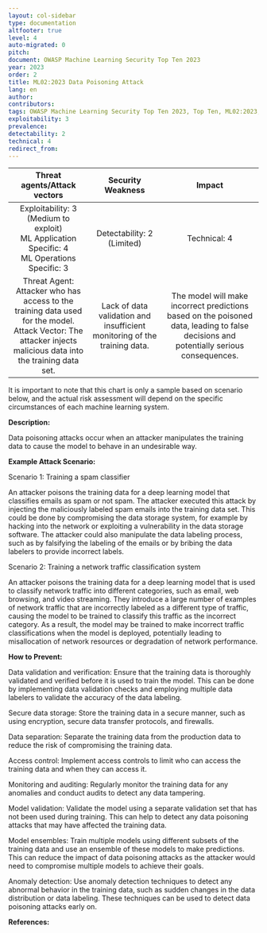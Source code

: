 ```yaml
---
layout: col-sidebar
type: documentation
altfooter: true
level: 4
auto-migrated: 0
pitch:
document: OWASP Machine Learning Security Top Ten 2023
year: 2023
order: 2
title: ML02:2023 Data Poisoning Attack
lang: en
author:
contributors:
tags: OWASP Machine Learning Security Top Ten 2023, Top Ten, ML02:2023, mltop10, mlsectop10
exploitability: 3
prevalence:
detectability: 2
technical: 4
redirect_from:
---
```


|                                                                   Threat agents/Attack vectors                                                                   |                             Security Weakness                             |                                                                 Impact                                                                 |
| :--------------------------------------------------------------------------------------------------------------------------------------------------------------: | :-----------------------------------------------------------------------: | :------------------------------------------------------------------------------------------------------------------------------------: |
|                                Exploitability: 3 (Medium to exploit)<br>ML Application Specific: 4 <br>ML Operations Specific: 3                                 |                       Detectability: 2<br>(Limited)                       |                                                            Technical: 4<br>                                                            |
| Threat Agent: Attacker who has access to the training data used for the model.<br>Attack Vector: The attacker injects malicious data into the training data set. | Lack of data validation and insufficient monitoring of the training data. | The model will make incorrect predictions based on the poisoned data, leading to false decisions and potentially serious consequences. |

It is important to note that this chart is only a sample based on
scenario below, and the actual risk assessment will depend on the
specific circumstances of each machine learning system.

**Description:**

Data poisoning attacks occur when an attacker manipulates the training
data to cause the model to behave in an undesirable way.

**Example Attack Scenario:**

Scenario 1: Training a spam classifier

An attacker poisons the training data for a deep learning model that
classifies emails as spam or not spam. The attacker executed this attack
by injecting the maliciously labeled spam emails into the training data
set. This could be done by compromising the data storage system, for
example by hacking into the network or exploiting a vulnerability in the
data storage software. The attacker could also manipulate the data
labeling process, such as by falsifying the labeling of the emails or by
bribing the data labelers to provide incorrect labels.

Scenario 2: Training a network traffic classification system

An attacker poisons the training data for a deep learning model that is
used to classify network traffic into different categories, such as
email, web browsing, and video streaming. They introduce a large number
of examples of network traffic that are incorrectly labeled as a
different type of traffic, causing the model to be trained to classify
this traffic as the incorrect category. As a result, the model may be
trained to make incorrect traffic classifications when the model is
deployed, potentially leading to misallocation of network resources or
degradation of network performance.

**How to Prevent:**

Data validation and verification: Ensure that the training data is
thoroughly validated and verified before it is used to train the model.
This can be done by implementing data validation checks and employing
multiple data labelers to validate the accuracy of the data labeling.

Secure data storage: Store the training data in a secure manner, such as
using encryption, secure data transfer protocols, and firewalls.

Data separation: Separate the training data from the production data to
reduce the risk of compromising the training data.

Access control: Implement access controls to limit who can access the
training data and when they can access it.

Monitoring and auditing: Regularly monitor the training data for any
anomalies and conduct audits to detect any data tampering.

Model validation: Validate the model using a separate validation set
that has not been used during training. This can help to detect any data
poisoning attacks that may have affected the training data.

Model ensembles: Train multiple models using different subsets of the
training data and use an ensemble of these models to make predictions.
This can reduce the impact of data poisoning attacks as the attacker
would need to compromise multiple models to achieve their goals.

Anomaly detection: Use anomaly detection techniques to detect any
abnormal behavior in the training data, such as sudden changes in the
data distribution or data labeling. These techniques can be used to
detect data poisoning attacks early on.

**References:**
